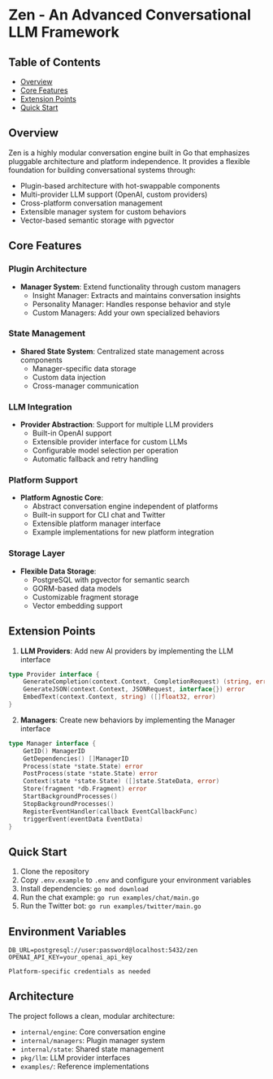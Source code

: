 # Zen - An Advanced Conversational LLM Framework

## Table of Contents
- [Overview](#overview)
- [Core Features](#core-features)
- [Extension Points](#extension-points)
- [Quick Start](#quick-start)

## Overview
Zen is a highly modular conversation engine built in Go that emphasizes pluggable architecture and platform independence. It provides a flexible foundation for building conversational systems through:

- Plugin-based architecture with hot-swappable components
- Multi-provider LLM support (OpenAI, custom providers)
- Cross-platform conversation management
- Extensible manager system for custom behaviors
- Vector-based semantic storage with pgvector

## Core Features

### Plugin Architecture
- **Manager System**: Extend functionality through custom managers
  - Insight Manager: Extracts and maintains conversation insights
  - Personality Manager: Handles response behavior and style
  - Custom Managers: Add your own specialized behaviors

### State Management
- **Shared State System**: Centralized state management across components
  - Manager-specific data storage
  - Custom data injection
  - Cross-manager communication

### LLM Integration
- **Provider Abstraction**: Support for multiple LLM providers
  - Built-in OpenAI support
  - Extensible provider interface for custom LLMs
  - Configurable model selection per operation
  - Automatic fallback and retry handling

### Platform Support
- **Platform Agnostic Core**: 
  - Abstract conversation engine independent of platforms
  - Built-in support for CLI chat and Twitter
  - Extensible platform manager interface
  - Example implementations for new platform integration

### Storage Layer
- **Flexible Data Storage**:
  - PostgreSQL with pgvector for semantic search
  - GORM-based data models
  - Customizable fragment storage
  - Vector embedding support

## Extension Points
1. **LLM Providers**: Add new AI providers by implementing the LLM interface
```go
type Provider interface {
    GenerateCompletion(context.Context, CompletionRequest) (string, error)
    GenerateJSON(context.Context, JSONRequest, interface{}) error
    EmbedText(context.Context, string) ([]float32, error)
}
```

2. **Managers**: Create new behaviors by implementing the Manager interface
```go
type Manager interface {
    GetID() ManagerID
    GetDependencies() []ManagerID
    Process(state *state.State) error
    PostProcess(state *state.State) error
    Context(state *state.State) ([]state.StateData, error)
    Store(fragment *db.Fragment) error
    StartBackgroundProcesses()
    StopBackgroundProcesses()
    RegisterEventHandler(callback EventCallbackFunc)
    triggerEvent(eventData EventData)
}
```

## Quick Start
1. Clone the repository
2. Copy `.env.example` to `.env` and configure your environment variables
3. Install dependencies: `go mod download`
4. Run the chat example: `go run examples/chat/main.go`
5. Run the Twitter bot: `go run examples/twitter/main.go`

## Environment Variables
```env
DB_URL=postgresql://user:password@localhost:5432/zen
OPENAI_API_KEY=your_openai_api_key

Platform-specific credentials as needed
```

## Architecture
The project follows a clean, modular architecture:

- `internal/engine`: Core conversation engine
- `internal/managers`: Plugin manager system
- `internal/state`: Shared state management
- `pkg/llm`: LLM provider interfaces
- `examples/`: Reference implementations
